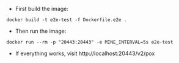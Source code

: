 * First build the image:
```shell
docker build -t e2e-test -f Dockerfile.e2e .
```

* Then run the image:
```shell
docker run --rm -p "20443:20443" -e MINE_INTERVAL=5s e2e-test
```

* If everything works, visit http://localhost:20443/v2/pox
